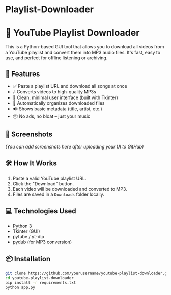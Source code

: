 # Playlist-Downloader
# 🎵 YouTube Playlist Downloader

This is a Python-based GUI tool that allows you to download all videos from a YouTube playlist and convert them into MP3 audio files. It's fast, easy to use, and perfect for offline listening or archiving.

## 🚀 Features

- ✅ Paste a playlist URL and download all songs at once
- 🎶 Converts videos to high-quality MP3s
- 🧼 Clean, minimal user interface (built with Tkinter)
- 📁 Automatically organizes downloaded files
- 🔊 Shows basic metadata (title, artist, etc.)
- 📦 No ads, no bloat – just your music

## 📸 Screenshots

*(You can add screenshots here after uploading your UI to GitHub)*

## 🛠️ How It Works

1. Paste a valid YouTube playlist URL.
2. Click the "Download" button.
3. Each video will be downloaded and converted to MP3.
4. Files are saved in a `Downloads` folder locally.

## 💻 Technologies Used

- Python 3
- Tkinter (GUI)
- pytube / yt-dlp
- pydub (for MP3 conversion)

## 📦 Installation

```bash
git clone https://github.com/yourusername/youtube-playlist-downloader.git
cd youtube-playlist-downloader
pip install -r requirements.txt
python app.py
